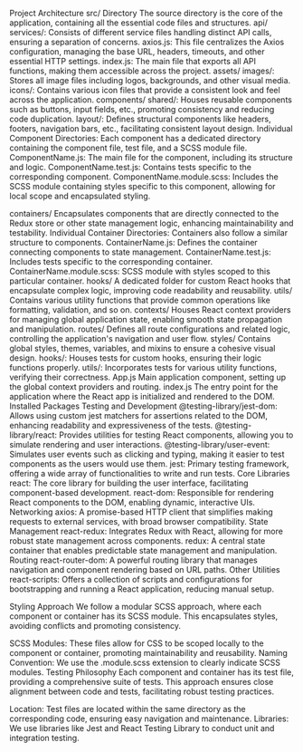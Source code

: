 Project Architecture
src/ Directory
The source directory is the core of the application, containing all the essential code files and structures.
api/
services/: Consists of different service files handling distinct API calls, ensuring a separation of concerns.
axios.js: This file centralizes the Axios configuration, managing the base URL, headers, timeouts, and other essential HTTP settings.
index.js: The main file that exports all API functions, making them accessible across the project.
assets/
images/: Stores all image files including logos, backgrounds, and other visual media.
icons/: Contains various icon files that provide a consistent look and feel across the application.
components/
shared/: Houses reusable components such as buttons, input fields, etc., promoting consistency and reducing code duplication.
layout/: Defines structural components like headers, footers, navigation bars, etc., facilitating consistent layout design.
Individual Component Directories: Each component has a dedicated directory containing the component file, test file, and a SCSS module file.
ComponentName.js: The main file for the component, including its structure and logic.
ComponentName.test.js: Contains tests specific to the corresponding component.
ComponentName.module.scss: Includes the SCSS module containing styles specific to this component, allowing for local scope and encapsulated styling.


containers/
Encapsulates components that are directly connected to the Redux store or other state management logic, enhancing maintainability and testability.
Individual Container Directories: Containers also follow a similar structure to components.
ContainerName.js: Defines the container connecting components to state management.
ContainerName.test.js: Includes tests specific to the corresponding container.
ContainerName.module.scss: SCSS module with styles scoped to this particular container.
hooks/
A dedicated folder for custom React hooks that encapsulate complex logic, improving code readability and reusability.
utils/
Contains various utility functions that provide common operations like formatting, validation, and so on.
contexts/
Houses React context providers for managing global application state, enabling smooth state propagation and manipulation.
routes/
Defines all route configurations and related logic, controlling the application's navigation and user flow.
styles/
Contains global styles, themes, variables, and mixins to ensure a cohesive visual design.
hooks/: Houses tests for custom hooks, ensuring their logic functions properly.
utils/: Incorporates tests for various utility functions, verifying their correctness.
App.js
Main application component, setting up the global context providers and routing.
index.js
The entry point for the application where the React app is initialized and rendered to the DOM.
Installed Packages
Testing and Development
@testing-library/jest-dom: Allows using custom jest matchers for assertions related to the DOM, enhancing readability and expressiveness of the tests.
@testing-library/react: Provides utilities for testing React components, allowing you to simulate rendering and user interactions.
@testing-library/user-event: Simulates user events such as clicking and typing, making it easier to test components as the users would use them.
jest: Primary testing framework, offering a wide array of functionalities to write and run tests.
Core Libraries
react: The core library for building the user interface, facilitating component-based development.
react-dom: Responsible for rendering React components to the DOM, enabling dynamic, interactive UIs.
Networking
axios: A promise-based HTTP client that simplifies making requests to external services, with broad browser compatibility.
State Management
react-redux: Integrates Redux with React, allowing for more robust state management across components.
redux: A central state container that enables predictable state management and manipulation.
Routing
react-router-dom: A powerful routing library that manages navigation and component rendering based on URL paths.
Other Utilities
react-scripts: Offers a collection of scripts and configurations for bootstrapping and running a React application, reducing manual setup.


Styling Approach
We follow a modular SCSS approach, where each component or container has its SCSS module. This encapsulates styles, avoiding conflicts and promoting consistency.

SCSS Modules: These files allow for CSS to be scoped locally to the component or container, promoting maintainability and reusability.
Naming Convention: We use the .module.scss extension to clearly indicate SCSS modules.
Testing Philosophy
Each component and container has its test file, providing a comprehensive suite of tests. This approach ensures close alignment between code and tests, facilitating robust testing practices.

Location: Test files are located within the same directory as the corresponding code, ensuring easy navigation and maintenance.
Libraries: We use libraries like Jest and React Testing Library to conduct unit and integration testing.



